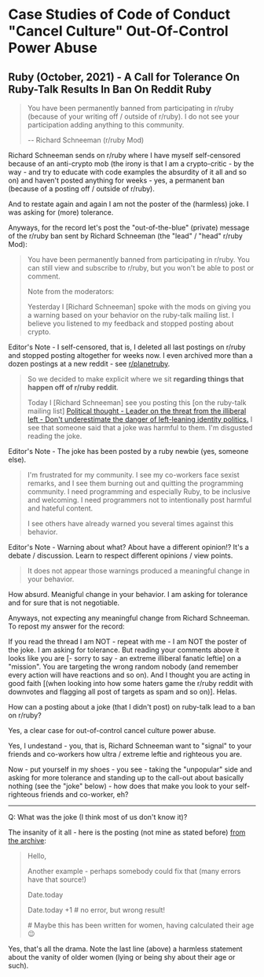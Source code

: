 # Case Studies of Code of Conduct "Cancel Culture" Out-Of-Control Power Abuse


## Ruby (October, 2021) - A Call for Tolerance On Ruby-Talk Results In Ban On Reddit Ruby

> You have been permanently banned from participating in r/ruby (because of your writing off / outside of r/ruby).
> I do not see your participation adding anything to this community.   
>
> -- Richard Schneeman (r/ruby Mod) 



Richard Schneeman sends on r/ruby where I have myself
self-censored because of an anti-crypto mob (the irony is that I am a
crypto-critic - by the way - and try to educate with code examples the
absurdity of it all and so on) and haven't posted anything for weeks -
yes, a permanent ban (because of a posting off / outside of r/ruby).

And to restate again and again I am not the poster of the
(harmless) joke. I was asking for (more) tolerance.


Anyways, for the record let's post the "out-of-the-blue" (private) message 
of the r/ruby ban sent by Richard Schneeman (the "lead" / "head" r/ruby Mod):

> You have been permanently banned from participating in r/ruby.
> You can still view and subscribe to r/ruby, but you won't be able
>  to post or comment.
>
> Note from the moderators:
>
> Yesterday I [Richard Schneeman] spoke with the mods on giving you a warning based on your
> behavior on the ruby-talk mailing list. I believe you listened to my feedback and
> stopped posting about crypto.  
 
Editor's Note - I self-censored, that is, I deleted all last postings on r/ruby and stopped posting altogether for weeks now.
I even archived more than a dozen postings at a new reddit - see [r/planetruby](https://old.reddit.com/r/planetruby/).

> So we decided to make explicit where we sit **regarding things that happen off of r/ruby reddit**.
>
> Today I [Richard Schneeman] see you posting this [on the ruby-talk mailing list]
> [Political thought - Leader on the threat from the illiberal left - Don't underestimate the danger of left-leaning identity politics.](https://rubytalk.org/t/political-thought-leader-on-the-threat-from-the-illiberal-left-don-t-underestimate-the-danger-of-left-leaning-identity-politics/75583) 
> I see that someone said that a joke was harmful to them. I'm disgusted reading the joke.

Editor's Note -  The joke has been posted by a ruby newbie (yes, someone else). 

> I'm frustrated for my community. I see my co-workers face sexist remarks, and I see them burning out and quitting the programming community. 
> I need programming and especially Ruby, to be inclusive and welcoming. I need programmers not to intentionally post harmful and hateful content.
>
> I see others have already warned you several times against this behavior.
  
Editor's Note - Warning about what? About have a different opinion!? 
It's a debate / discussion. Learn to respect different opinions / view points.

> It does not appear those warnings produced a meaningful
>  change in your behavior.




How absurd. Meanigful change in your behavior. I am asking for
tolerance and for sure that is not negotiable.

Anyways, not expecting any meaningful change from Richard
Schneeman. To repost my answer for the record:

If you read the thread I am NOT - repeat with me - I am NOT the poster of the
joke. I am asking for tolerance. But reading your
comments above it looks like you are [- sorry to say - an extreme illiberal fanatic leftie] on a "mission". You are targeting
the wrong random nobody (and remember every action will have reactions
and so on). And I thought you are acting in good faith [(when looking into how some haters game the r/ruby reddit 
with downvotes and flagging all post of targets as spam and so on)]. Helas. 

How can a posting about a joke (that I didn't post) on ruby-talk lead to a ban on r/ruby?      

Yes, a clear case for out-of-control cancel culture power abuse.   

Yes, I undestand - you, that is, Richard Schneeman  want to "signal" to your friends and co-workers how ultra / extreme leftie and righteous 
you are. 

Now - put yourself in my shoes - you see - taking the "unpopular" side and asking for more tolerance 
and standing up to the call-out about basically nothing (see the "joke" below) - how does that make you look
to your self-righteous friends and co-worker, eh?  


----

Q: What was the joke (I think most of us don't know it)?

The insanity of it all - here is the posting (not mine as stated before) [from the archive](https://rubytalk.org/t/simple-operations/75577):

> Hello,
>
> Another example - perhaps somebody could fix that
> (many errors have that source!)
>
> Date.today
>
> Date.today +1 # no error, but wrong result!
>
> \# Maybe this has been written for women, having calculated their age :wink:


Yes, that's all the drama.
Note the last line (above) a harmless statement about the vanity of older women (lying or being shy about their age or such).  

